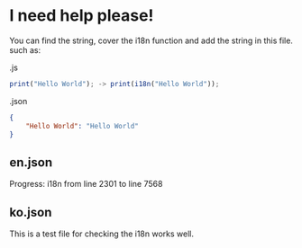 # I need help please!

You can find the string, cover the i18n function and add the string in this file.
such as:

.js

```js
print("Hello World"); -> print(i18n("Hello World"));
```

.json

```json
{
    "Hello World": "Hello World"
}
```

## en.json

Progress: i18n from line 2301 to line 7568

## ko.json

This is a test file for checking the i18n works well.
